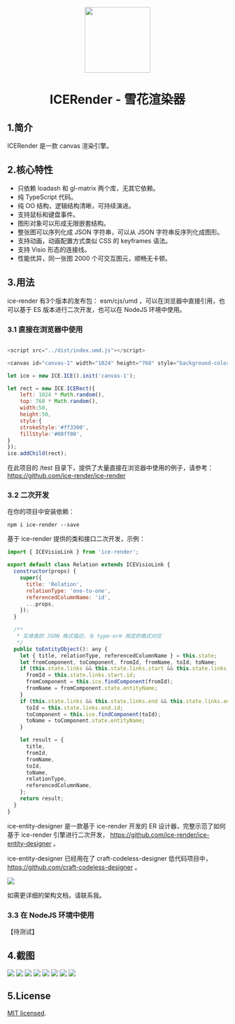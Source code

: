 <p align="center">
<img width="150" src="./tests/assets/ice-render.png">
</p>

<h1 align="center">ICERender - 雪花渲染器</h1>

## 1.简介

ICERender 是一款 canvas 渲染引擎。

## 2.核心特性

- 只依赖 loadash 和 gl-matrix 两个库，无其它依赖。
- 纯 TypeScript 代码。
- 纯 OO 结构，逻辑结构清晰，可持续演进。
- 支持鼠标和键盘事件。
- 图形对象可以形成无限嵌套结构。
- 整张图可以序列化成 JSON 字符串，可以从 JSON 字符串反序列化成图形。
- 支持动画，动画配置方式类似 CSS 的 keyframes 语法。
- 支持 Visio 形态的连接线。
- 性能优异，同一张图 2000 个可交互图元，顺畅无卡顿。

## 3.用法

ice-render 有3个版本的发布包： esm/cjs/umd ，可以在浏览器中直接引用，也可以基于 ES 版本进行二次开发，也可以在 NodeJS 环境中使用。

### 3.1 直接在浏览器中使用

```javascript

<script src="../dist/index.umd.js"></script>

<canvas id="canvas-1" width="1024" height="768" style="background-color: #f7f7f7;"></canvas>

let ice = new ICE.ICE().init('canvas-1');

let rect = new ICE.ICERect({
    left: 1024 * Math.random(),
    top: 768 * Math.random(),
    width:50,
    height:50,
    style:{
    strokeStyle:'#ff3300',
    fillStyle:'#00ff00',
}
});
ice.addChild(rect);

```

在此项目的 /test 目录下，提供了大量直接在浏览器中使用的例子，请参考： https://github.com/ice-render/ice-render

### 3.2 二次开发

在你的项目中安装依赖：

```shell
npm i ice-render --save
```

基于 ice-render 提供的类和接口二次开发，示例：

```javascript
import { ICEVisioLink } from 'ice-render';

export default class Relation extends ICEVisioLink {
  constructor(props) {
    super({
      title: 'Relation',
      relationType: 'one-to-one',
      referencedColumnName: 'id',
      ...props,
    });
  }

  /**
   * 实体类的 JSON 格式描述，与 type-orm 规定的格式对应
   */
  public toEntityObject(): any {
    let { title, relationType, referencedColumnName } = this.state;
    let fromComponent, toComponent, fromId, fromName, toId, toName;
    if (this.state.links && this.state.links.start && this.state.links.start.id) {
      fromId = this.state.links.start.id;
      fromComponent = this.ice.findComponent(fromId);
      fromName = fromComponent.state.entityName;
    }
    if (this.state.links && this.state.links.end && this.state.links.end.id) {
      toId = this.state.links.end.id;
      toComponent = this.ice.findComponent(toId);
      toName = toComponent.state.entityName;
    }

    let result = {
      title,
      fromId,
      fromName,
      toId,
      toName,
      relationType,
      referencedColumnName,
    };
    return result;
  }
}

```

ice-entity-designer 是一款基于 ice-render 开发的 ER 设计器，完整示范了如何基于 ice-render 引擎进行二次开发， https://github.com/ice-render/ice-entity-designer 。

ice-entity-designer 已经用在了 craft-codeless-designer 低代码项目中， https://github.com/craft-codeless-designer 。

<img src="./tests/assets/11.png">

如需更详细的架构文档，请联系我。

### 3.3 在 NodeJS 环境中使用

【待测试】

## 4.截图

<img src="./tests/assets/1.png">

<img src="./tests/assets/2.png">

<img src="./tests/assets/3.png">

<img src="./tests/assets/4.png">

<img src="./tests/assets/5.png">

<img src="./tests/assets/6.png">

<img src="./tests/assets/10.png">

<img src="./tests/assets/7.png">

## 5.License
[MIT licensed](./LICENSE).
